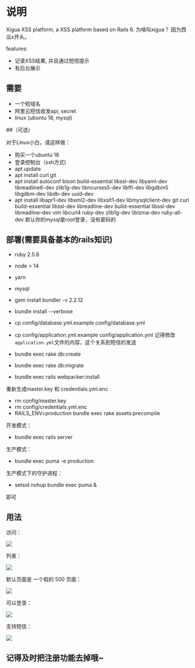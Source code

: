 # 说明

Xigua XSS platform, a XSS platform based on Rails 6.
为啥叫xigua？ 因为西瓜x开头。

features:

- 记录XSS结果, 并且通过短信提示
- 有后台展示

## 需要

- 一个短域名
- 阿里云短信收发api, secret
- linux (ubuntu 18, mysql)

##（可选）

对于Linux小白，请这样做：
- 购买一个ubuntu 18
- 登录控制台（ssh方式)
- apt update
- apt install curl git
- apt install autoconf bison build-essential libssl-dev libyaml-dev libreadline6-dev zlib1g-dev libncurses5-dev libffi-dev libgdbm5 libgdbm-dev libdb-dev uuid-dev
- apt install libapr1-dev libxml2-dev libxslt1-dev libmysqlclient-dev git curl build-essential libssl-dev libreadline-dev build-essential libssl-dev libreadline-dev vim libcurl4 ruby-dev zlib1g-dev liblzma-dev ruby-all-dev
 默认你的mysql是root登录，没有密码的



## 部署(需要具备基本的rails知识)

- ruby 2.5.8
- node > 14
- yarn
- mysql

- gem install bundler -v 2.2.12
- bundle install --verbose
- cp config/database.yml.example config/database.yml
- cp config/application.yml.example config/application.yml
记得修改 `application.yml`文件的内容，这个关系到短信的发送
- bundle exec rake db:create
- bundle exec rake db:migrate
- bundle exec rails webpacker:install

重新生成master.key 和 credentials.yml.enc

- rm config/master.key
- rm config/credentials.yml.enc
- RAILS_ENV=production bundle exec rake assets:precompile

开发模式：
- bundle exec rails server

生产模式：
- bundle exec puma  -e production

生产模式下的守护进程：
- setsid nohup bundle exec puma &

即可


## 用法

访问：

![](https://files.sweetysoft.com/blog_images/from_paste_20211120_095859.png)

列表：

![](https://files.sweetysoft.com/blog_images/from_paste_20211120_095440.png)

默认页面是 一个假的 500 页面：

![](https://files.sweetysoft.com/blog_images/from_paste_20211120_095607.png)

可以登录：

![](https://files.sweetysoft.com/blog_images/from_paste_20211120_095632.png)

支持短信：

![](https://files.sweetysoft.com/blog_images/from_paste_20211120_095726.png)

## 记得及时把注册功能去掉哦~
